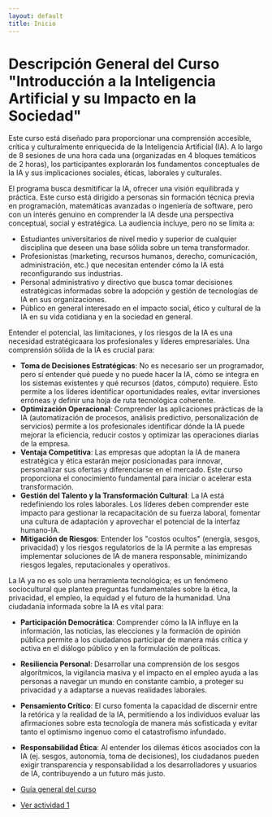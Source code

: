 ```yaml
---
layout: default
title: Inicio
---
```


# Descripción General del Curso "Introducción a la Inteligencia Artificial y su Impacto en la Sociedad"

Este curso está diseñado para proporcionar una comprensión accesible, crítica y culturalmente enriquecida de la Inteligencia Artificial (IA). A lo largo de 8 sesiones de una hora cada una (organizadas en 4 bloques temáticos de 2 horas), los participantes explorarán los fundamentos conceptuales de la IA y sus implicaciones sociales, éticas, laborales y culturales. 

El programa busca desmitificar la IA, ofrecer una visión equilibrada y práctica. Este curso está dirigido a personas sin formación técnica previa en programación, matemáticas avanzadas o ingeniería de software, pero con un interés genuino en comprender la IA desde una perspectiva conceptual, social y estratégica. La audiencia incluye, pero no se limita a: 

- Estudiantes universitarios de nivel medio y superior de cualquier disciplina que deseen una base sólida sobre un tema transformador.
- Profesionistas (marketing, recursos humanos, derecho, comunicación, administración, etc.) que necesitan entender cómo la IA está reconfigurando sus industrias.
- Personal administrativo y directivo que busca tomar decisiones estratégicas informadas sobre la adopción y gestión de tecnologías de IA en sus organizaciones.
- Público en general interesado en el impacto social, ético y cultural de la IA en su vida cotidiana y en la sociedad en general.

Entender el potencial, las limitaciones, y los riesgos de la IA es una necesidad estratégicaara los profesionales y líderes empresariales. Una comprensión sólida de la IA es crucial para:

- **Toma de Decisiones Estratégicas**: No es necesario ser un programador, pero sí entender qué puede y no puede hacer la IA, cómo se integra en los sistemas existentes y qué recursos (datos, cómputo) requiere. Esto permite a los líderes identificar oportunidades reales, evitar inversiones erróneas y definir una hoja de ruta tecnológica coherente.
- **Optimización Operacional**: Comprender las aplicaciones prácticas de la IA (automatización de procesos, análisis predictivo, personalización de servicios) permite a los profesionales identificar dónde la IA puede mejorar la eficiencia, reducir costos y optimizar las operaciones diarias de la empresa.
- **Ventaja Competitiva**: Las empresas que adoptan la IA de manera estratégica y ética estarán mejor posicionadas para innovar, personalizar sus ofertas y diferenciarse en el mercado. Este curso proporciona el conocimiento fundamental para iniciar o acelerar esta transformación.
- **Gestión del Talento y la Transformación Cultural**: La IA está redefiniendo los roles laborales. Los líderes deben comprender este impacto para gestionar la recapacitación de su fuerza laboral, fomentar una cultura de adaptación y aprovechar el potencial de la interfaz humano-IA.
- **Mitigación de Riesgos**: Entender los "costos ocultos" (energía, sesgos, privacidad) y los riesgos regulatorios de la IA permite a las empresas implementar soluciones de IA de manera responsable, minimizando riesgos legales, reputacionales y operativos.

La IA ya no es solo una herramienta tecnológica; es un fenómeno sociocultural que plantea preguntas fundamentales sobre la ética, la privacidad, el empleo, la equidad y el futuro de la humanidad. Una ciudadanía informada sobre la IA es vital para: 

- **Participación Democrática**: Comprender cómo la IA influye en la información, las noticias, las elecciones y la formación de opinión pública permite a los ciudadanos participar de manera más crítica y activa en el diálogo público y en la formulación de políticas.
- **Resiliencia Personal**: Desarrollar una comprensión de los sesgos algorítmicos, la vigilancia masiva y el impacto en el empleo ayuda a las personas a navegar un mundo en constante cambio, a proteger su privacidad y a adaptarse a nuevas realidades laborales.
- **Pensamiento Crítico**: El curso fomenta la capacidad de discernir entre la retórica y la realidad de la IA, permitiendo a los individuos evaluar las afirmaciones sobre esta tecnología de manera más sofisticada y evitar tanto el optimismo ingenuo como el catastrofismo infundado.
- **Responsabilidad Ética**: Al entender los dilemas éticos asociados con la IA (ej. sesgos, autonomía, toma de decisiones), los ciudadanos pueden exigir transparencia y responsabilidad a los desarrolladores y usuarios de IA, contribuyendo a un futuro más justo.

- [Guía general del curso](./guia.html) 
- [Ver actividad 1](./actividades/actividad_s01.html)
